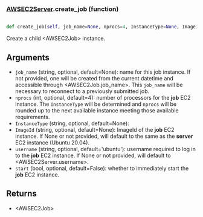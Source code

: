### [AWSEC2Server](AWSEC2Server.md).create_job (function)


```py

def create_job(self, job_name=None, nprocs=4, InstanceType=None, ImageId='ami-03d315ad33b9d49c4', username='ubuntu', start=False)

```



Create a child &lt;AWSEC2Job&gt; instance.

Arguments
-----------
* `job_name` (string, optional, default=None): name for this job instance.
    If not provided, one will be created from the current datetime and
    accessible through &lt;AWSEC2Job.job_name&gt;.  This `job_name` will
    be necessary to reconnect to a previously submitted job.
* `nprocs` (int, optional, default=4): number of processors for the
    **job** EC2 instance.  The `InstanceType` will be determined and
    `nprocs` will be rounded up to the next available instance meeting
    those available requirements.
* `InstanceType` (string, optional, default=None):
* `ImageId` (string, optional, default=None):  ImageId of the **job**
    EC2 instance.  If None or not provided, will default to the same
    as the **server** EC2 instance (Ubuntu 20.04).
* `username` (string, optional, default='ubuntu'): username required
    to log in to the **job** EC2 instance.  If None or not provided,
    will default to &lt;AWSEC2Server.username&gt;.
* `start` (bool, optional, default=False): whether to immediately start
    the **job** EC2 instance.

Returns
----------
* &lt;AWSEC2Job&gt;

